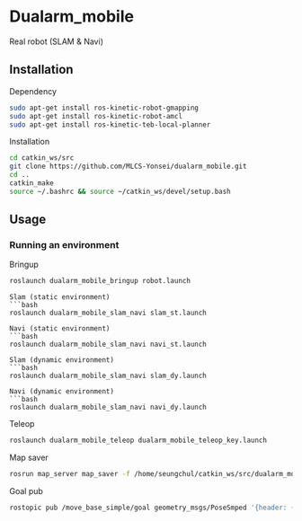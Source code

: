 # Dualarm_mobile
Real robot (SLAM &amp; Navi)

## Installation
Dependency
```bash
sudo apt-get install ros-kinetic-robot-gmapping
sudo apt-get install ros-kinetic-robot-amcl
sudo apt-get install ros-kinetic-teb-local-planner
```
Installation
```bash
cd catkin_ws/src
git clone https://github.com/MLCS-Yonsei/dualarm_mobile.git
cd ..
catkin_make
source ~/.bashrc && source ~/catkin_ws/devel/setup.bash
```

## Usage

### Running an environment
Bringup
```bash
roslaunch dualarm_mobile_bringup robot.launch
```

```
Slam (static environment)
```bash
roslaunch dualarm_mobile_slam_navi slam_st.launch
```

```
Navi (static environment)
```bash
roslaunch dualarm_mobile_slam_navi navi_st.launch
```

```
Slam (dynamic environment)
```bash
roslaunch dualarm_mobile_slam_navi slam_dy.launch
```

```
Navi (dynamic environment)
```bash
roslaunch dualarm_mobile_slam_navi navi_dy.launch
```

Teleop
```bash
roslaunch dualarm_mobile_teleop dualarm_mobile_teleop_key.launch
```

Map saver
```bash
rosrun map_server map_saver -f /home/seungchul/catkin_ws/src/dualarm_mobile/dualarm_mobile_slam_navi/maps/map
```

Goal pub
```bash
rostopic pub /move_base_simple/goal geometry_msgs/PoseSmped '{header: {stamp: now, frame_id: "map"}, pose: {position: {x: 1.1, y: 7.9, z: 0.0}, orientation: {z: -0.1, w: 1.0}}}'
```